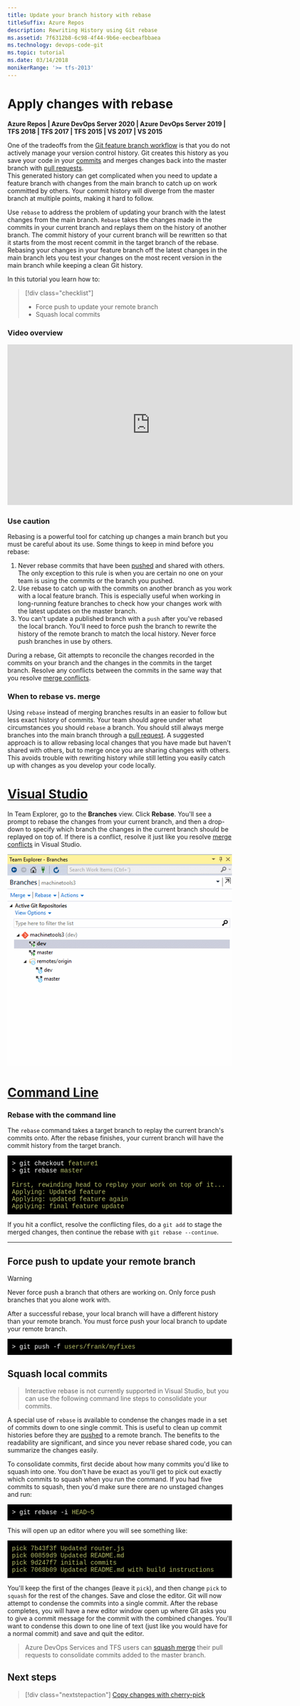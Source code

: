 ```yaml
---
title: Update your branch history with rebase
titleSuffix: Azure Repos
description: Rewriting History using Git rebase
ms.assetid: 7f6312b8-6c98-4f44-9b6e-eecbeafbbaea
ms.technology: devops-code-git 
ms.topic: tutorial
ms.date: 03/14/2018
monikerRange: '>= tfs-2013'
---
```



#  Apply changes with rebase

**Azure Repos | Azure DevOps Server 2020 | Azure DevOps Server 2019 | TFS 2018 | TFS 2017 | TFS 2015 | VS 2017 | VS 2015**

One of the tradeoffs from the [Git feature branch workflow](gitworkflow.md) is that you do not actively manage your version control history. 
Git creates this history as you save your code in your [commits](commits.md) and merges changes back into the master branch with [pull requests](pullrequest.md).  
This generated history can get complicated when you need to update a feature branch with changes from the main branch to catch up on work committed by others. 
Your commit history will diverge from the master branch at multiple points, making it hard to follow.

Use `rebase` to address the problem of updating your branch with the latest changes from the main branch. 
`Rebase` takes the changes made in the commits in your current branch and replays them on the history of another branch. 
The commit history of your current branch will be rewritten so that it starts from the most recent commit in the target branch of the rebase.
Rebasing your changes in your feature branch off the latest changes in the main branch lets you test your changes on the most recent version in the main branch while keeping
a clean Git history.

In this tutorial you learn how to:

> [!div class="checklist"]
> * Force push to update your remote branch
> * Squash local commits

### Video overview

<iframe src="https://channel9.msdn.com/series/Team-Services-Git-Tutorial/Git-Tutorial-Rebase/player" width="640" height="360" allowFullScreen frameBorder="0"></iframe> 

### Use caution 

Rebasing is a powerful tool for catching up changes a main branch but you must be careful about its use. Some things to keep in mind before you rebase:

1. Never rebase commits that have been [pushed](pushing.md) and shared with others. The only exception to this rule is when you are certain no one on your team is using the commits or the branch you pushed.
2. Use rebase to catch up with the commits on another branch as you work with a local feature branch. This is especially useful when working in long-running feature branches to check how your changes work with the latest updates on the master branch.
3. You can't update a published branch with a `push` after you've rebased the local branch. You'll need to force push the branch to rewrite the history of the remote branch to match the local history. Never force push branches in use by others.

During a rebase, Git attempts to reconcile the changes recorded in the commits on your branch and the changes in the commits in the target branch.
Resolve any conflicts between the commits in the same way that you resolve [merge conflicts](merging.md).

### When to rebase vs. merge

Using `rebase` instead of merging branches results in an easier to follow but less exact history of commits.
Your team should agree under what circumstances you should `rebase` a branch. You should still always merge branches into the main branch through a [pull request](pullrequest.md). 
A suggested approach is to allow rebasing local changes that you have made but haven't shared with others, but to merge once you are sharing changes
with others. This avoids trouble with rewriting history while still letting you easily catch up with changes as you develop your code locally.

# [Visual Studio](#tab/visual-studio)

In Team Explorer, go to the **Branches** view. Click  **Rebase**. You'll see a prompt to rebase the changes from your current branch, and then a drop-down to specify which branch
the changes in the current branch should be replayed on top of. If there is a conflict, resolve it just like you resolve [merge conflicts](merging.md) in Visual Studio.

![Rebasing with Git in Visual Studio](media/vs-rebasing.gif)

# [Command Line](#tab/command-line)

### Rebase with the command line

The `rebase` command takes a target branch to replay the current branch's commits onto. After the rebase finishes, your current branch will have the commit history from 
 the target branch. 

<pre style="color:white;background-color:black;font-family:Consolas,Courier,monospace;padding:10px">
&gt; git checkout <font color="#b5bd68">feature1</font>
&gt; git rebase <font color="#b5bd68">master</font><br/>
<font color="#b5bd68">First, rewinding head to replay your work on top of it...
Applying: Updated feature 
Applying: updated feature again
Applying: final feature update</font>
</pre>

If you hit a conflict, resolve the conflicting files, do a `git add` to stage the merged changes, then continue the rebase with `git rebase --continue`. 

---




## Force push to update your remote branch

> [!WARNING]
> Never force push a branch that others are working on. Only force push branches that you alone work with.

After a successful rebase, your local branch will have a different history than your remote branch. You must force push your local branch to update your remote branch.

<pre style="color:white;background-color:black;font-family:Consolas,Courier,monospace;padding:10px">
&gt; git push -f <font color="#b5bd68">users/frank/myfixes</font>
</pre>

## Squash local commits

> Interactive rebase is not currently supported in Visual Studio, but you can use the following command line steps to consolidate your commits.

A special use of `rebase` is available to condense the changes made in a set of commits down to one single commit. This is useful to clean up commit histories
before they are [pushed](pushing.md) to a remote branch.  The benefits to the readability are significant, and since you never rebase shared code, you can summarize the 
changes easily.

To consolidate commits, first decide about how many commits you'd like to squash into one. You don't have be exact as you'll get to pick out exactly which commits to squash when you run the
command. If you had five commits to squash, then you'd make sure there are no unstaged changes and run:

<pre style="color:white;background-color:black;font-family:Consolas,Courier,monospace;padding:10px">
&gt; git rebase -i <font color="#b5bd68">HEAD~5</font>
</pre>

This will open up an editor where you will see something like:

<pre style="color:white;background-color:black;font-family:Consolas,Courier,monospace;padding:10px">
<font color="#b5bd68">pick 7b43f3f Updated router.js<br/>pick 00859d9 Updated README.md 
pick 9d247f7 initial commits<br/>pick 7068b09 Updated README.md with build instructions</font>
</pre>

You'll keep the first of the changes (leave it `pick`), and then change `pick` to `squash` for the rest of the changes. Save and close the editor. 
Git will now attempt to condense the commits into a single commit. After the rebase completes, you will have a new editor 
window open up where Git asks you to give a commit message for the commit with the combined changes. You'll want to condense
this down to one line of text (just like you would have for a normal commit) and save and quit the editor. 

> Azure DevOps Services and TFS users can [squash merge](merging-with-squash.md) their pull requests to consolidate commits added to the master branch.

## Next steps

> [!div class="nextstepaction"]
> [Copy changes with cherry-pick](cherry-pick.md)
